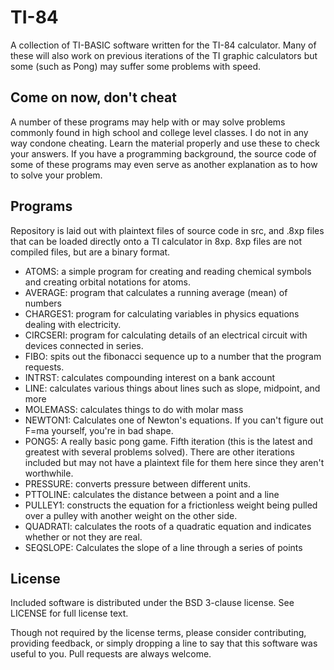 TI-84
============
A collection of TI-BASIC software written for the TI-84 calculator. Many of
these will also work on previous iterations of the TI graphic calculators
but some (such as Pong) may suffer some problems with speed.

Come on now, don't cheat
-----------
A number of these programs may help with or may solve problems commonly found
in high school and college level classes. I do not in any way condone cheating.
Learn the material properly and use these to check your answers. If you have
a programming background, the source code of some of these programs may even
serve as another explanation as to how to solve your problem.

Programs
-----------
Repository is laid out with plaintext files of source code in src, and .8xp
files that can be loaded directly onto a TI calculator in 8xp. 8xp files are
not compiled files, but are a binary format.

* ATOMS: a simple program for creating and reading chemical symbols and
creating orbital notations for atoms.
* AVERAGE: program that calculates a running average (mean) of numbers
* CHARGES1: program for calculating variables in physics equations dealing
with electricity.
* CIRCSERI: program for calculating details of an electrical circuit with
devices connected in series.
* FIBO: spits out the fibonacci sequence up to a number that the program
requests.
* INTRST: calculates compounding interest on a bank account
* LINE: calculates various things about lines such as slope, midpoint, and more
* MOLEMASS: calculates things to do with molar mass
* NEWTON1: Calculates one of Newton's equations. If you can't figure out F=ma
yourself, you're in bad shape.
* PONG5: A really basic pong game. Fifth iteration (this is the latest and
greatest with several problems solved). There are other iterations included
but may not have a plaintext file for them here since they aren't worthwhile.
* PRESSURE: converts pressure between different units.
* PTTOLINE: calculates the distance between a point and a line
* PULLEY1: constructs the equation for a frictionless weight being pulled
over a pulley with another weight on the other side.
* QUADRATI: calculates the roots of a quadratic equation and indicates
whether or not they are real.
* SEQSLOPE: Calculates the slope of a line through a series of points

License
-----------
Included software is distributed under the BSD 3-clause license. See LICENSE
for full license text.

Though not required by the license terms, please consider contributing,
providing feedback, or simply dropping a line to say that this software was
useful to you. Pull requests are always welcome.

